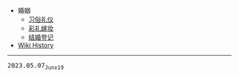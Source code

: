 - 婚姻
  - [习俗礼仪](/0003_婚姻_习俗礼仪)
  - [彩礼嫁妆](/0004_婚姻_彩礼嫁妆)
  - [结婚登记](/0005_婚姻_结婚登记)
- [Wiki History](/hist)

---
<kbd>2023.05.07<sub>Junx19</sub></kbd>
